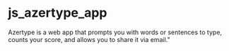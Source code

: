 # js_azertype_app
Azertype is a web app that prompts you with words or sentences to type, counts your score, and allows you to share it via email."